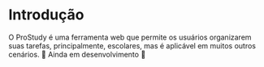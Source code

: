 # Introdução

O ProStudy é uma ferramenta web que permite os usuários organizarem suas tarefas, principalmente, escolares, mas é aplicável em muitos outros cenários.
🚧 Ainda em desenvolvimento 🚧
